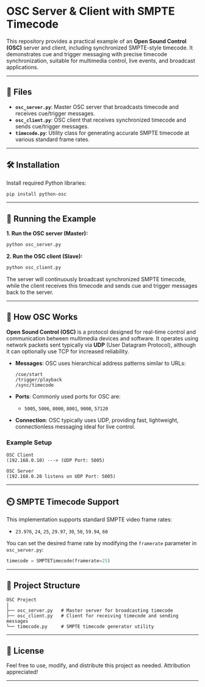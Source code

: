 # OSC Server & Client with SMPTE Timecode

This repository provides a practical example of an **Open Sound Control (OSC)** server and client, including synchronized SMPTE-style timecode. It demonstrates cue and trigger messaging with precise timecode synchronization, suitable for multimedia control, live events, and broadcast applications.

---

## 📂 Files

* **`osc_server.py`**: Master OSC server that broadcasts timecode and receives cue/trigger messages.
* **`osc_client.py`**: OSC client that receives synchronized timecode and sends cue/trigger messages.
* **`timecode.py`**: Utility class for generating accurate SMPTE timecode at various standard frame rates.

---

## 🛠️ Installation

Install required Python libraries:

```bash
pip install python-osc
```

---

## 🚀 Running the Example

**1. Run the OSC server (Master):**

```bash
python osc_server.py
```

**2. Run the OSC client (Slave):**

```bash
python osc_client.py
```

The server will continuously broadcast synchronized SMPTE timecode, while the client receives this timecode and sends cue and trigger messages back to the server.

---

## 🎯 How OSC Works

**Open Sound Control (OSC)** is a protocol designed for real-time control and communication between multimedia devices and software. It operates using network packets sent typically via **UDP** (User Datagram Protocol), although it can optionally use TCP for increased reliability.

* **Messages**: OSC uses hierarchical address patterns similar to URLs:

  ```
  /cue/start
  /trigger/playback
  /sync/timecode
  ```

* **Ports**: Commonly used ports for OSC are:

  * `5005`, `5006`, `8000`, `8001`, `9000`, `57120`

* **Connection**: OSC typically uses UDP, providing fast, lightweight, connectionless messaging ideal for live control.

### Example Setup

```
OSC Client
(192.168.0.10) ---> (UDP Port: 5005)

OSC Server
(192.168.0.20 listens on UDP Port: 5005)
```

---

## ⏲️ SMPTE Timecode Support

This implementation supports standard SMPTE video frame rates:

* `23.976`, `24`, `25`, `29.97`, `30`, `50`, `59.94`, `60`

You can set the desired frame rate by modifying the `framerate` parameter in `osc_server.py`:

```python
timecode = SMPTETimecode(framerate=25)
```

---

## 📌 Project Structure

```
OSC Project
│
├── osc_server.py   # Master server for broadcasting timecode
├── osc_client.py   # Client for receiving timecode and sending messages
└── timecode.py     # SMPTE timecode generator utility
```

---

## 📖 License

Feel free to use, modify, and distribute this project as needed. Attribution appreciated!

---
